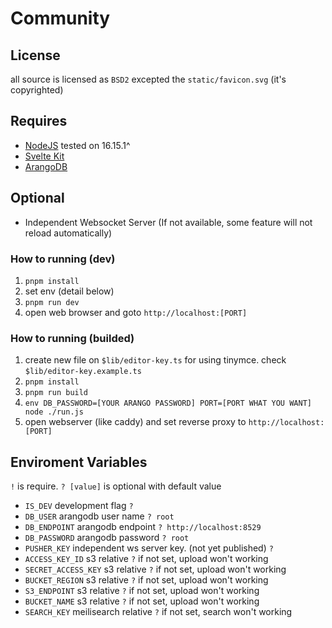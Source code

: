 # Community
## License
all source is licensed as `BSD2` excepted the `static/favicon.svg` (it's copyrighted)

## Requires
 * [NodeJS](https://nodejs.org) tested on 16.15.1^
 * [Svelte Kit](https://kit.svelte.dev)
 * [ArangoDB](https://www.arangodb.com)

## Optional
 * Independent Websocket Server (If not available, some feature will not reload automatically)

### How to running (dev)
1. `pnpm install`
2. set env (detail below)
3. `pnpm run dev`
4. open web browser and goto `http://localhost:[PORT]`

### How to running (builded)
1. create new file on `$lib/editor-key.ts` for using tinymce.
   check `$lib/editor-key.example.ts`
2. `pnpm install`
3. `pnpm run build`
4. `env DB_PASSWORD=[YOUR ARANGO PASSWORD] PORT=[PORT WHAT YOU WANT] node ./run.js`
5. open webserver (like caddy) and set reverse proxy to `http://localhost:[PORT]`

## Enviroment Variables
`!` is require. `? [value]` is optional with default value
 * `IS_DEV` development flag `?`
 * `DB_USER` arangodb user name `? root`
 * `DB_ENDPOINT` arangodb endpoint `? http://localhost:8529`
 * `DB_PASSWORD` arangodb password `? root`
 * `PUSHER_KEY` independent ws server key. (not yet published) `?`
 * `ACCESS_KEY_ID` s3 relative `?` if not set, upload won't working
 * `SECRET_ACCESS_KEY` s3 relative `?` if not set, upload won't working
 * `BUCKET_REGION` s3 relative `?` if not set, upload won't working
 * `S3_ENDPOINT` s3 relative `?` if not set, upload won't working
 * `BUCKET_NAME` s3 relative `?` if not set, upload won't working
 * `SEARCH_KEY` meilisearch relative `?` if not set, search won't working